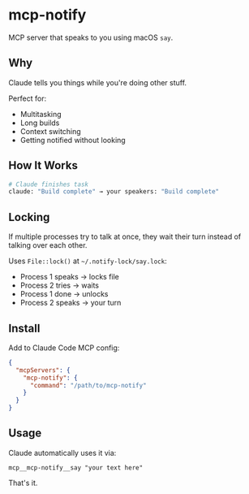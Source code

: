# mcp-notify

MCP server that speaks to you using macOS `say`.

## Why

Claude tells you things while you're doing other stuff.

Perfect for:
- Multitasking
- Long builds
- Context switching
- Getting notified without looking

## How It Works

```bash
# Claude finishes task
claude: "Build complete" → your speakers: "Build complete"
```

## Locking

If multiple processes try to talk at once, they wait their turn instead of talking over each other.

Uses `File::lock()` at `~/.notify-lock/say.lock`:
- Process 1 speaks → locks file
- Process 2 tries → waits
- Process 1 done → unlocks
- Process 2 speaks → your turn

## Install

Add to Claude Code MCP config:

```json
{
  "mcpServers": {
    "mcp-notify": {
      "command": "/path/to/mcp-notify"
    }
  }
}
```

## Usage

Claude automatically uses it via:
```
mcp__mcp-notify__say "your text here"
```

That's it.
